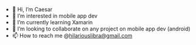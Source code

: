 - 👋 Hi, I’m Caesar
- 👀 I’m interested in mobile app dev
- 🌱 I’m currently learning Xamarin
- 💞️ I’m looking to collaborate on any project on mobile app dev (android)
- 📫 How to reach me @hilariouslibra@gmail.com

<!---
Caesarlibra95/Caesarlibra95 is a ✨ special ✨ repository because its `README.md` (this file) appears on your GitHub profile.
You can click the Preview link to take a look at your changes.
--->
